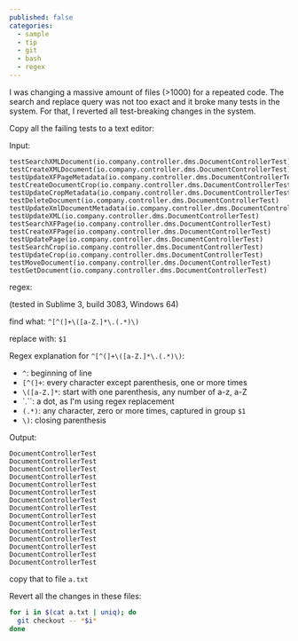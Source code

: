 ```yaml
---
published: false
categories:
  - sample
  - tip
  - git
  - bash
  - regex
---
```


I was changing a massive amount of files (>1000) for a repeated code. The search and replace query was not too exact and it broke many tests in the system. For that, I reverted all test-breaking changes in the system.

Copy all the failing tests to a text editor:

Input:

```
testSearchXMLDocument(io.company.controller.dms.DocumentControllerTest)
testCreateXMLDocument(io.company.controller.dms.DocumentControllerTest)
testUpdateXFPageMetadata(io.company.controller.dms.DocumentControllerTest)
testCreateDocumentCrop(io.company.controller.dms.DocumentControllerTest)
testUpdateCropMetadata(io.company.controller.dms.DocumentControllerTest)
testDeleteDocument(io.company.controller.dms.DocumentControllerTest)
testUpdateXmlDocumentMetadata(io.company.controller.dms.DocumentControllerTest)
testUpdateXML(io.company.controller.dms.DocumentControllerTest)
testSearchXFPage(io.company.controller.dms.DocumentControllerTest)
testCreateXFPage(io.company.controller.dms.DocumentControllerTest)
testUpdatePage(io.company.controller.dms.DocumentControllerTest)
testSearchCrop(io.company.controller.dms.DocumentControllerTest)
testUpdateCrop(io.company.controller.dms.DocumentControllerTest)
testMoveDocument(io.company.controller.dms.DocumentControllerTest)
testGetDocument(io.company.controller.dms.DocumentControllerTest)
```

regex:

(tested in Sublime 3, build 3083, Windows 64)

find what: ``^[^(]+\([a-Z.]*\.(.*)\)``

replace with: ``$1``

Regex explanation for ``^[^(]+\([a-Z.]*\.(.*)\)``: 

  * ``^``: beginning of line
  * ``[^(]+``: every character except parenthesis, one or more times
  * ``\([a-Z.]*``: start with one parenthesis, any number of a-z, a-Z
  * `\.``: a dot, as I'm using regex replacement
  * ``(.*)``: any character, zero or more times, captured in group ``$1``
  * ``\)``: closing parenthesis




Output:

```
DocumentControllerTest
DocumentControllerTest
DocumentControllerTest
DocumentControllerTest
DocumentControllerTest
DocumentControllerTest
DocumentControllerTest
DocumentControllerTest
DocumentControllerTest
DocumentControllerTest
DocumentControllerTest
DocumentControllerTest
DocumentControllerTest
DocumentControllerTest
DocumentControllerTest
```

copy that to file ``a.txt``

Revert all the changes in these files:

```bash
for i in $(cat a.txt | uniq); do
  git checkout -- *$i*
done
```

